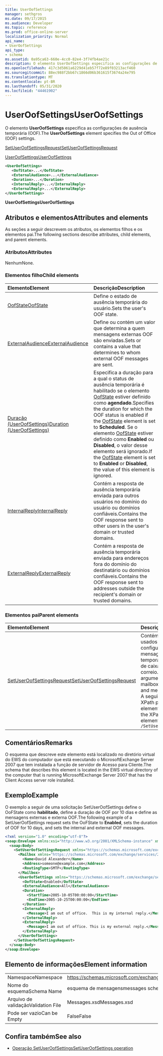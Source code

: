 ```yaml
---
title: UserOofSettings
manager: sethgros
ms.date: 09/17/2015
ms.audience: Developer
ms.topic: reference
ms.prod: office-online-server
localization_priority: Normal
api_name:
- UserOofSettings
api_type:
- schema
ms.assetid: 0a95ca63-660e-4cc0-82e4-3f74fb4ae21c
description: O elemento UserOofSettings especifica as configurações de ausência temporária (OOF).
ms.openlocfilehash: 417c3d5061a6229d41eb57f72e89f03213acf460
ms.sourcegitcommit: 88ec988f2bb67c1866d06b361615f3674a24e795
ms.translationtype: MT
ms.contentlocale: pt-BR
ms.lasthandoff: 05/31/2020
ms.locfileid: "44461902"
---
```

# <a name="useroofsettings"></a><span data-ttu-id="ef5d0-103">UserOofSettings</span><span class="sxs-lookup"><span data-stu-id="ef5d0-103">UserOofSettings</span></span>

<span data-ttu-id="ef5d0-104">O elemento **UserOofSettings** especifica as configurações de ausência temporária (OOF).</span><span class="sxs-lookup"><span data-stu-id="ef5d0-104">The **UserOofSettings** element specifies the Out of Office (OOF) settings.</span></span> 
  
[<span data-ttu-id="ef5d0-105">SetUserOofSettingsRequest</span><span class="sxs-lookup"><span data-stu-id="ef5d0-105">SetUserOofSettingsRequest</span></span>](setuseroofsettingsrequest.md)
  
[<span data-ttu-id="ef5d0-106">UserOofSettings</span><span class="sxs-lookup"><span data-stu-id="ef5d0-106">UserOofSettings</span></span>](useroofsettings.md)
  
```xml
<UserOofSettings>
   <OofState>...</OofState>
   <ExternalAudience>...</ExternalAudience>
   <Duration>...</Duration>
   <InternalReply>...</InternalReply>
   <ExternalReply>...</ExternalReply>
</UserOofSettings>
```

 <span data-ttu-id="ef5d0-107">**UserOofSettings**</span><span class="sxs-lookup"><span data-stu-id="ef5d0-107">**UserOofSettings**</span></span>
## <a name="attributes-and-elements"></a><span data-ttu-id="ef5d0-108">Atributos e elementos</span><span class="sxs-lookup"><span data-stu-id="ef5d0-108">Attributes and elements</span></span>

<span data-ttu-id="ef5d0-109">As seções a seguir descrevem os atributos, os elementos filhos e os elementos pai.</span><span class="sxs-lookup"><span data-stu-id="ef5d0-109">The following sections describe attributes, child elements, and parent elements.</span></span>
  
### <a name="attributes"></a><span data-ttu-id="ef5d0-110">Atributos</span><span class="sxs-lookup"><span data-stu-id="ef5d0-110">Attributes</span></span>

<span data-ttu-id="ef5d0-111">Nenhum</span><span class="sxs-lookup"><span data-stu-id="ef5d0-111">None.</span></span>
  
### <a name="child-elements"></a><span data-ttu-id="ef5d0-112">Elementos filho</span><span class="sxs-lookup"><span data-stu-id="ef5d0-112">Child elements</span></span>

|<span data-ttu-id="ef5d0-113">**Elemento**</span><span class="sxs-lookup"><span data-stu-id="ef5d0-113">**Element**</span></span>|<span data-ttu-id="ef5d0-114">**Descrição**</span><span class="sxs-lookup"><span data-stu-id="ef5d0-114">**Description**</span></span>|
|:-----|:-----|
|[<span data-ttu-id="ef5d0-115">OofState</span><span class="sxs-lookup"><span data-stu-id="ef5d0-115">OofState</span></span>](oofstate.md) <br/> |<span data-ttu-id="ef5d0-116">Define o estado de ausência temporária do usuário.</span><span class="sxs-lookup"><span data-stu-id="ef5d0-116">Sets the user's OOF state.</span></span>  <br/> |
|[<span data-ttu-id="ef5d0-117">ExternalAudience</span><span class="sxs-lookup"><span data-stu-id="ef5d0-117">ExternalAudience</span></span>](externalaudience.md) <br/> |<span data-ttu-id="ef5d0-118">Define ou contém um valor que determina a quem mensagens externas OOF são enviadas.</span><span class="sxs-lookup"><span data-stu-id="ef5d0-118">Sets or contains a value that determines to whom external OOF messages are sent.</span></span>  <br/> |
|[<span data-ttu-id="ef5d0-119">Duração (UserOofSettings)</span><span class="sxs-lookup"><span data-stu-id="ef5d0-119">Duration (UserOofSettings)</span></span>](duration-useroofsettings.md) <br/> |<span data-ttu-id="ef5d0-120">Especifica a duração para a qual o status de ausência temporária é habilitado se o elemento [OofState](oofstate.md) estiver definido como **agendado**.</span><span class="sxs-lookup"><span data-stu-id="ef5d0-120">Specifies the duration for which the OOF status is enabled if the [OofState](oofstate.md) element is set to **Scheduled**.</span></span> <span data-ttu-id="ef5d0-121">Se o elemento [OofState](oofstate.md) estiver definido como **Enabled** ou **Disabled**, o valor desse elemento será ignorado.</span><span class="sxs-lookup"><span data-stu-id="ef5d0-121">If the [OofState](oofstate.md) element is set to **Enabled** or **Disabled**, the value of this element is ignored.</span></span>  <br/> |
|[<span data-ttu-id="ef5d0-122">InternalReply</span><span class="sxs-lookup"><span data-stu-id="ef5d0-122">InternalReply</span></span>](internalreply.md) <br/> |<span data-ttu-id="ef5d0-123">Contém a resposta de ausência temporária enviada para outros usuários no domínio do usuário ou domínios confiáveis.</span><span class="sxs-lookup"><span data-stu-id="ef5d0-123">Contains the OOF response sent to other users in the user's domain or trusted domains.</span></span>  <br/> |
|[<span data-ttu-id="ef5d0-124">ExternalReply</span><span class="sxs-lookup"><span data-stu-id="ef5d0-124">ExternalReply</span></span>](externalreply.md) <br/> |<span data-ttu-id="ef5d0-125">Contém a resposta de ausência temporária enviada para endereços fora do domínio do destinatário ou domínios confiáveis.</span><span class="sxs-lookup"><span data-stu-id="ef5d0-125">Contains the OOF response sent to addresses outside the recipient's domain or trusted domains.</span></span>  <br/> |
   
### <a name="parent-elements"></a><span data-ttu-id="ef5d0-126">Elementos pai</span><span class="sxs-lookup"><span data-stu-id="ef5d0-126">Parent elements</span></span>

|<span data-ttu-id="ef5d0-127">**Elemento**</span><span class="sxs-lookup"><span data-stu-id="ef5d0-127">**Element**</span></span>|<span data-ttu-id="ef5d0-128">**Descrição**</span><span class="sxs-lookup"><span data-stu-id="ef5d0-128">**Description**</span></span>|
|:-----|:-----|
|[<span data-ttu-id="ef5d0-129">SetUserOofSettingsRequest</span><span class="sxs-lookup"><span data-stu-id="ef5d0-129">SetUserOofSettingsRequest</span></span>](setuseroofsettingsrequest.md) <br/> |<span data-ttu-id="ef5d0-130">Contém os argumentos usados para definir as configurações e mensagens de ausência temporária de um usuário de caixa de correio.</span><span class="sxs-lookup"><span data-stu-id="ef5d0-130">Contains the arguments used to set a mailbox user's OOF settings and messages.</span></span>  <br/> <span data-ttu-id="ef5d0-131">A seguir está a expressão XPath para este elemento:</span><span class="sxs-lookup"><span data-stu-id="ef5d0-131">The following is the XPath expression to this element:</span></span>  <br/>  `/SetUserOofSettingsRequest` <br/> |
   
## <a name="remarks"></a><span data-ttu-id="ef5d0-132">Comentários</span><span class="sxs-lookup"><span data-stu-id="ef5d0-132">Remarks</span></span>

<span data-ttu-id="ef5d0-133">O esquema que descreve este elemento está localizado no diretório virtual do EWS do computador que está executando o MicrosoftExchange Server 2007 que tem instalada a função de servidor de Acesso para Cliente.</span><span class="sxs-lookup"><span data-stu-id="ef5d0-133">The schema that describes this element is located in the EWS virtual directory of the computer that is running MicrosoftExchange Server 2007 that has the Client Access server role installed.</span></span>
  
## <a name="example"></a><span data-ttu-id="ef5d0-134">Exemplo</span><span class="sxs-lookup"><span data-stu-id="ef5d0-134">Example</span></span>

<span data-ttu-id="ef5d0-135">O exemplo a seguir de uma solicitação SetUserOofSettings define o OoFState como **habilitado**, define a duração de OOF por 10 dias e define as mensagens externas e externa OOF.</span><span class="sxs-lookup"><span data-stu-id="ef5d0-135">The following example of a SetUserOofSettings request sets the OoFState to **Enabled**, sets the duration of OOF for 10 days, and sets the internal and external OOF messages.</span></span>
  
```xml
<?xml version="1.0" encoding="utf-8"?>
<soap:Envelope xmlns:xsi="http://www.w3.org/2001/XMLSchema-instance" xmlns:xsd="http://www.w3.org/2001/XMLSchema" xmlns:soap="http://schemas.xmlsoap.org/soap/envelope/">
  <soap:Body>
    <SetUserOofSettingsRequest xmlns="https://schemas.microsoft.com/exchange/services/2006/messages">
      <Mailbox xmlns="https://schemas.microsoft.com/exchange/services/2006/types">
        <Name>David Alexander</Name>
        <Address>someone@example.com</Address>
        <RoutingType>SMTP</RoutingType>
      </Mailbox>
      <UserOofSettings xmlns="https://schemas.microsoft.com/exchange/services/2006/types">
        <OofState>Enabled</OofState>
        <ExternalAudience>All</ExternalAudience>
        <Duration>
          <StartTime>2005-10-05T00:00:00</StartTime>
          <EndTime>2005-10-25T00:00:00</EndTime>
        </Duration>
        <InternalReply>
          <Message>I am out of office.  This is my internal reply.</Message>
        </InternalReply>
        <ExternalReply>
          <Message>I am out of office. This is my external reply.</Message>
        </ExternalReply>
      </UserOofSettings>
    </SetUserOofSettingsRequest>
  </soap:Body>
</soap:Envelope>
```

## <a name="element-information"></a><span data-ttu-id="ef5d0-136">Elemento de informações</span><span class="sxs-lookup"><span data-stu-id="ef5d0-136">Element information</span></span>

|||
|:-----|:-----|
|<span data-ttu-id="ef5d0-137">Namespace</span><span class="sxs-lookup"><span data-stu-id="ef5d0-137">Namespace</span></span>  <br/> |https://schemas.microsoft.com/exchange/services/2006/messages  <br/> |
|<span data-ttu-id="ef5d0-138">Nome do esquema</span><span class="sxs-lookup"><span data-stu-id="ef5d0-138">Schema Name</span></span>  <br/> |<span data-ttu-id="ef5d0-139">esquema de mensagens</span><span class="sxs-lookup"><span data-stu-id="ef5d0-139">messages schema</span></span>  <br/> |
|<span data-ttu-id="ef5d0-140">Arquivo de validação</span><span class="sxs-lookup"><span data-stu-id="ef5d0-140">Validation File</span></span>  <br/> |<span data-ttu-id="ef5d0-141">Messages.xsd</span><span class="sxs-lookup"><span data-stu-id="ef5d0-141">Messages.xsd</span></span>  <br/> |
|<span data-ttu-id="ef5d0-142">Pode ser vazio</span><span class="sxs-lookup"><span data-stu-id="ef5d0-142">Can be Empty</span></span>  <br/> |<span data-ttu-id="ef5d0-143">False</span><span class="sxs-lookup"><span data-stu-id="ef5d0-143">False</span></span>  <br/> |
   
## <a name="see-also"></a><span data-ttu-id="ef5d0-144">Confira também</span><span class="sxs-lookup"><span data-stu-id="ef5d0-144">See also</span></span>

- [<span data-ttu-id="ef5d0-145">Operação SetUserOofSettings</span><span class="sxs-lookup"><span data-stu-id="ef5d0-145">SetUserOofSettings operation</span></span>](setuseroofsettings-operation.md)

